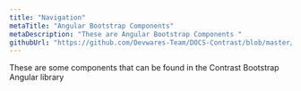 ```yaml
---
title: "Navigation"
metaTitle: "Angular Bootstrap Components"
metaDescription: "These are Angular Bootstrap Components "
githubUrl: "https://github.com/Devwares-Team/DOCS-Contrast/blob/master/content/contrast/angular/navigation.md"
---
```


These are some components that can be found in the Contrast Bootstrap Angular library

